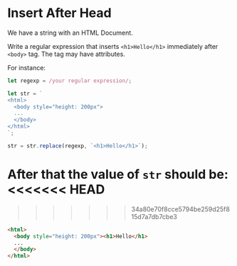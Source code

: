 # Insert After Head

We have a string with an HTML Document.

Write a regular expression that inserts `<h1>Hello</h1>` immediately after `<body>` tag. The tag may have attributes.

For instance:

```js
let regexp = /your regular expression/;

let str = `
<html>
  <body style="height: 200px">
  ...
  </body>
</html>
`;

str = str.replace(regexp, `<h1>Hello</h1>`);
```

After that the value of `str` should be:
<<<<<<< HEAD
=======

>>>>>>> 34a80e70f8cce5794be259d25f815d7a7db7cbe3
```html
<html>
  <body style="height: 200px"><h1>Hello</h1>
  ...
  </body>
</html>
```
